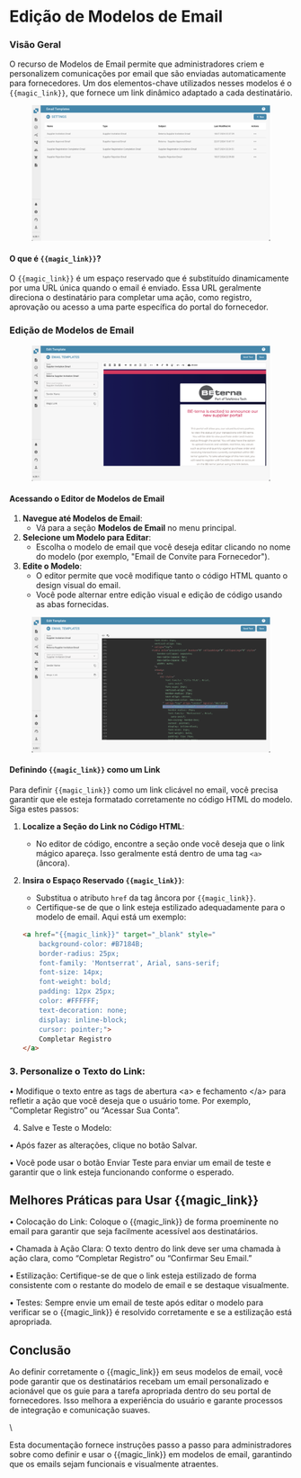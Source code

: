 # Edição de Modelos de Email

### Visão Geral

O recurso de Modelos de Email permite que administradores criem e personalizem comunicações por email que são enviadas automaticamente para fornecedores. Um dos elementos-chave utilizados nesses modelos é o `{{magic_link}}`, que fornece um link dinâmico adaptado a cada destinatário.

<figure><img src="../../../.gitbook/assets/Bildschirmfoto 2024-08-25 um 12.33.35.png" alt="Portal do Fornecedor - Modelo de Email"><figcaption></figcaption></figure>

#### O que é `{{magic_link}}`?

O `{{magic_link}}` é um espaço reservado que é substituído dinamicamente por uma URL única quando o email é enviado. Essa URL geralmente direciona o destinatário para completar uma ação, como registro, aprovação ou acesso a uma parte específica do portal do fornecedor.

### Edição de Modelos de Email

<figure><img src="../../../.gitbook/assets/Bildschirmfoto 2024-08-25 um 12.35.53.png" alt=""><figcaption></figcaption></figure>

#### Acessando o Editor de Modelos de Email

1. **Navegue até Modelos de Email**:
   * Vá para a seção **Modelos de Email** no menu principal.
2. **Selecione um Modelo para Editar**:
   * Escolha o modelo de email que você deseja editar clicando no nome do modelo (por exemplo, "Email de Convite para Fornecedor").
3. **Edite o Modelo**:
   * O editor permite que você modifique tanto o código HTML quanto o design visual do email.
   * Você pode alternar entre edição visual e edição de código usando as abas fornecidas.

<figure><img src="../../../.gitbook/assets/Bildschirmfoto 2024-08-25 um 12.36.41.png" alt=""><figcaption></figcaption></figure>

#### Definindo `{{magic_link}}` como um Link

Para definir `{{magic_link}}` como um link clicável no email, você precisa garantir que ele esteja formatado corretamente no código HTML do modelo. Siga estes passos:

1. **Localize a Seção do Link no Código HTML**:
   * No editor de código, encontre a seção onde você deseja que o link mágico apareça. Isso geralmente está dentro de uma tag `<a>` (âncora).
2. **Insira o Espaço Reservado `{{magic_link}}`**:

    * Substitua o atributo `href` da tag âncora por `{{magic_link}}`.
    * Certifique-se de que o link esteja estilizado adequadamente para o modelo de email. Aqui está um exemplo:

    ```html
    <a href="{{magic_link}}" target="_blank" style="
        background-color: #B7184B;
        border-radius: 25px;
        font-family: 'Montserrat', Arial, sans-serif;
        font-size: 14px;
        font-weight: bold;
        padding: 12px 25px;
        color: #FFFFFF;
        text-decoration: none;
        display: inline-block;
        cursor: pointer;">
        Completar Registro
    </a>
    ```

### 3. Personalize o Texto do Link:

• Modifique o texto entre as tags de abertura \<a> e fechamento \</a> para refletir a ação que você deseja que o usuário tome. Por exemplo, “Completar Registro” ou “Acessar Sua Conta”.

4. Salve e Teste o Modelo:

• Após fazer as alterações, clique no botão Salvar.

• Você pode usar o botão Enviar Teste para enviar um email de teste e garantir que o link esteja funcionando conforme o esperado.

## Melhores Práticas para Usar \{{magic\_link\}}

• Colocação do Link: Coloque o \{{magic\_link\}} de forma proeminente no email para garantir que seja facilmente acessível aos destinatários.

• Chamada à Ação Clara: O texto dentro do link deve ser uma chamada à ação clara, como “Completar Registro” ou “Confirmar Seu Email.”

• Estilização: Certifique-se de que o link esteja estilizado de forma consistente com o restante do modelo de email e se destaque visualmente.

• Testes: Sempre envie um email de teste após editar o modelo para verificar se o \{{magic\_link\}} é resolvido corretamente e se a estilização está apropriada.

## Conclusão

Ao definir corretamente o \{{magic\_link\}} em seus modelos de email, você pode garantir que os destinatários recebam um email personalizado e acionável que os guie para a tarefa apropriada dentro do seu portal de fornecedores. Isso melhora a experiência do usuário e garante processos de integração e comunicação suaves.

\


Esta documentação fornece instruções passo a passo para administradores sobre como definir e usar o \{{magic\_link\}} em modelos de email, garantindo que os emails sejam funcionais e visualmente atraentes.